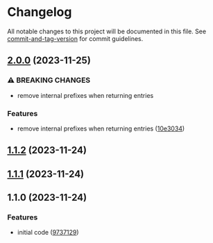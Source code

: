 # Changelog

All notable changes to this project will be documented in this file. See [commit-and-tag-version](https://github.com/absolute-version/commit-and-tag-version) for commit guidelines.

## [2.0.0](https://github.com/esroyo/scoped-performance/compare/v1.1.2...v2.0.0) (2023-11-25)


### ⚠ BREAKING CHANGES

* remove internal prefixes when returning entries

### Features

* remove internal prefixes when returning entries ([10e3034](https://github.com/esroyo/scoped-performance/commit/10e303419c3e257e0ef4951e3467462d0f805d44))

## [1.1.2](https://github.com/esroyo/scoped-performance/compare/v1.1.1...v1.1.2) (2023-11-24)

## [1.1.1](https://github.com/esroyo/scoped-performance/compare/v1.1.0...v1.1.1) (2023-11-24)

## 1.1.0 (2023-11-24)


### Features

* initial code ([9737129](https://github.com/esroyo/scoped-performance/commit/97371299a80bf855ccf29be31323deb0db61fa21))
